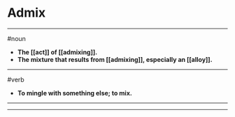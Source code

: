 # Admix
---
#noun
- **The [[act]] of [[admixing]].**
- **The mixture that results from [[admixing]], especially an [[alloy]].**
---
#verb
- **To mingle with something else; to mix.**
---
---
